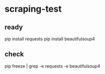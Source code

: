 # scraping-test

## ready
pip install requests
pip install beautifulsoup4

## check
pip freeze | grep -e requests -e beautifulsoup4
